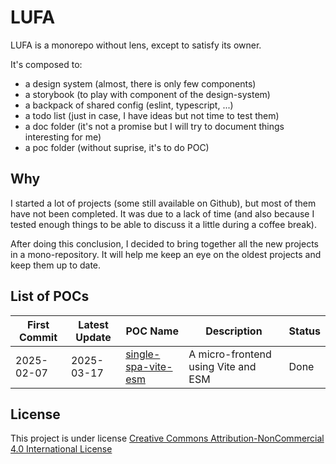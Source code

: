 # LUFA

LUFA is a monorepo without lens, except to satisfy its owner.

It's composed to:

- a design system (almost, there is only few components)
- a storybook (to play with component of the design-system)
- a backpack of shared config (eslint, typescript, ...)
- a todo list (just in case, I have ideas but not time to test them)
- a doc folder (it's not a promise but I will try to document things interesting for me)
- a poc folder (without suprise, it's to do POC)

## Why

I started a lot of projects (some still available on Github), but most of them have not been completed. It was due to a lack of time (and also because I tested enough things to be able to discuss it a little during a coffee break).

After doing this conclusion, I decided to bring together all the new projects in a mono-repository.
It will help me keep an eye on the oldest projects and keep them up to date.

## List of POCs

| First Commit | Latest Update | POC Name                                                           | Description                         | Status |
| ------------ | ------------- | ------------------------------------------------------------------ | ----------------------------------- | ------ |
| 2025-02-07   | 2025-03-17    | [single-spa-vite-esm](/packages/poc/single-spa-vite-esm/README.md) | A micro-frontend using Vite and ESM | Done   |

## License

This project is under license [Creative Commons Attribution-NonCommercial 4.0 International License](LICENSE.md)
